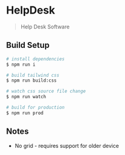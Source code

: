# HelpDesk

> Help Desk Software

## Build Setup

```bash
# install dependencies
$ npm run i

# build tailwind css
$ npm run build:css

# watch css source file change
$ npm run watch

# build for production
$ npm run prod
```

## Notes

- No grid - requires support for older device
